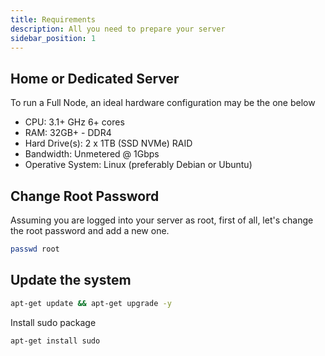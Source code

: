 ```yaml
---
title: Requirements
description: All you need to prepare your server
sidebar_position: 1
---
```

## Home or Dedicated Server

To run a Full Node, an ideal hardware configuration may be the one below
- CPU: 3.1+ GHz 6+ cores
- RAM: 32GB+ - DDR4
- Hard Drive(s): 2 x 1TB (SSD NVMe) RAID
- Bandwidth: Unmetered @ 1Gbps
- Operative System: Linux (preferably Debian or Ubuntu)

## Change Root Password

Assuming you are logged into your server as root, first of all, let's change the root password and add a new one.

```bash
passwd root
```

## Update the system

```bash
apt-get update && apt-get upgrade -y
```

Install sudo package

```bash
apt-get install sudo
```